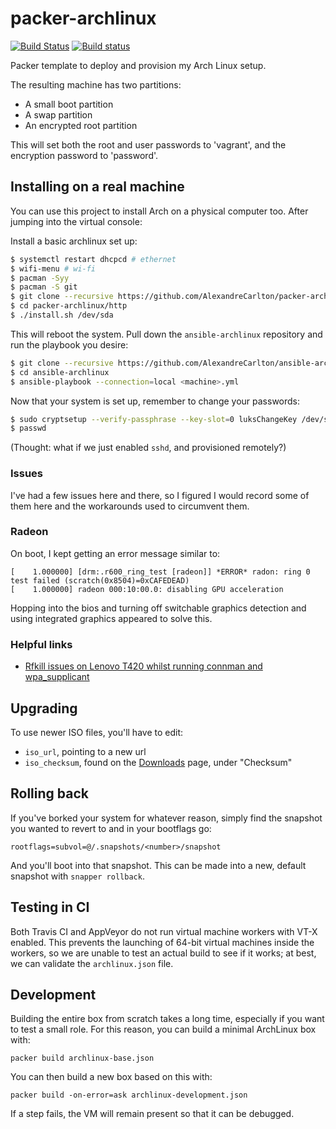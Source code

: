 # packer-archlinux

[![Build Status](https://travis-ci.org/AlexandreCarlton/packer-archlinux.svg?branch=master)](https://travis-ci.org/AlexandreCarlton/packer-archlinux)
[![Build status](https://ci.appveyor.com/api/projects/status/s7tcpanctduykfpn?svg=true)](https://ci.appveyor.com/project/AlexandreCarlton/packer-archlinux)

Packer template to deploy and provision my Arch Linux setup.

The resulting machine has two partitions:

 - A small boot partition
 - A swap partition
 - An encrypted root partition

This will set both the root and user passwords to 'vagrant', and the encryption password to 'password'.

## Installing on a real machine
You can use this project to install Arch on a physical computer too. After jumping into the virtual console:

Install a basic archlinux set up:

```bash
$ systemctl restart dhcpcd # ethernet
$ wifi-menu # wi-fi
$ pacman -Syy
$ pacman -S git
$ git clone --recursive https://github.com/AlexandreCarlton/packer-archlinux.git
$ cd packer-archlinux/http
$ ./install.sh /dev/sda
```

This will reboot the system.
Pull down the `ansible-archlinux` repository and run the playbook you desire:

```bash
$ git clone --recursive https://github.com/AlexandreCarlton/ansible-archlinux.git
$ cd ansible-archlinux
$ ansible-playbook --connection=local <machine>.yml
```

Now that your system is set up, remember to change your passwords:
```bash
$ sudo cryptsetup --verify-passphrase --key-slot=0 luksChangeKey /dev/sda3
$ passwd
```

(Thought: what if we just enabled `sshd`, and provisioned remotely?)

### Issues
I've had a few issues here and there, so I figured I would record some of them
here and the workarounds used to circumvent them.

### Radeon
On boot, I kept getting an error message similar to:

```
[    1.000000] [drm:.r600_ring_test [radeon]] *ERROR* radon: ring 0 test failed (scratch(0x8504)=0xCAFEDEAD)
[    1.000000] radeon 000:10:00.0: disabling GPU acceleration
```

Hopping into the bios and turning off switchable graphics detection and using
integrated graphics appeared to solve this.

### Helpful links

 - [Rfkill issues on Lenovo T420 whilst running connman and wpa_supplicant](https://ianweatherhogg.com/tech/2015-08-05-rfkill-connman-enable-wifi.html)

## Upgrading
To use newer ISO files, you'll have to edit:

 - `iso_url`, pointing to a new url
 - `iso_checksum`, found on the [Downloads](https://www.archlinux.org/download/) page, under "Checksum"

## Rolling back
If you've borked your system for whatever reason, simply find the snapshot you
wanted to revert to and in your bootflags go:

    rootflags=subvol=@/.snapshots/<number>/snapshot

And you'll boot into that snapshot.
This can be made into a new, default snapshot with `snapper rollback`.

## Testing in CI
Both Travis CI and AppVeyor do not run virtual machine workers with VT-X
enabled.
This prevents the launching of 64-bit virtual machines inside the workers, so
we are unable to test an actual build to see if it works; at best, we can
validate the `archlinux.json` file.

## Development
Building the entire box from scratch takes a long time, especially if you want
to test a small role. For this reason, you can build a minimal ArchLinux box
with:

```
packer build archlinux-base.json
```

You can then build a new box based on this with:
```
packer build -on-error=ask archlinux-development.json
```
If a step fails, the VM will remain present so that it can be debugged.
